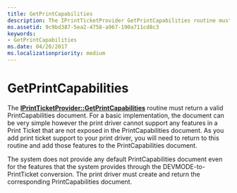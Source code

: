 ```yaml
---
title: GetPrintCapabilities
description: The IPrintTicketProvider GetPrintCapabilities routine must return a valid PrintCapabilities document.
ms.assetid: 9c9bd387-5ea2-4758-a967-190a711cd8c3
keywords:
- GetPrintCapabilities
ms.date: 04/20/2017
ms.localizationpriority: medium
---
```


# GetPrintCapabilities


The [**IPrintTicketProvider::GetPrintCapabilities**](https://docs.microsoft.com/previous-versions/windows/hardware/drivers/ff554365(v=vs.85)) routine must return a valid PrintCapabilities document. For a basic implementation, the document can be very simple however the print driver cannot support any features in a Print Ticket that are not exposed in the PrintCapabilities document. As you add print ticket support to your print driver, you will need to return to this routine and add those features to the PrintCapabilities document.

The system does not provide any default PrintCapabilities document even for the features that the system provides through the DEVMODE-to-PrintTicket conversion. The print driver must create and return the corresponding PrintCapabilities document.

 

 




